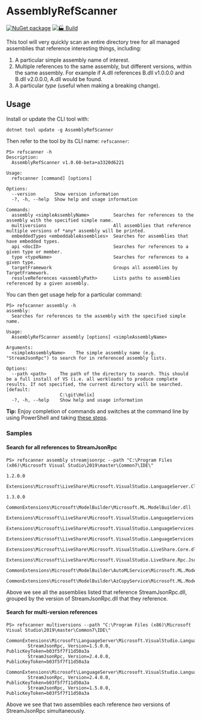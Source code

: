 # AssemblyRefScanner

[![NuGet package](https://img.shields.io/nuget/v/AssemblyRefScanner)](https://www.nuget.org/packages/assemblyrefscanner)
[![🏭 Build](https://github.com/AArnott/AssemblyRefScanner/actions/workflows/build.yml/badge.svg)](https://github.com/AArnott/AssemblyRefScanner/actions/workflows/build.yml)

This tool will very quickly scan an entire directory tree for all managed assemblies that reference interesting things, including:

1. A particular simple assembly name of interest.
1. Multiple references to the same assembly, but different versions, within the same assembly. For example if A.dll references B.dll v1.0.0.0 and B.dll v2.0.0.0, A.dll would be found.
1. A particular *type* (useful when making a breaking change).

## Usage

Install or update the CLI tool with:

```
dotnet tool update -g AssemblyRefScanner
```

Then refer to the tool by its CLI name: `refscanner`:

```
PS> refscanner -h
Description:
  AssemblyRefScanner v1.0.60-beta+a3320d6221

Usage:
  refscanner [command] [options]

Options:
  --version       Show version information
  -?, -h, --help  Show help and usage information

Commands:
  assembly <simpleAssemblyName>         Searches for references to the assembly with the specified simple name.
  multiversions                         All assemblies that reference multiple versions of *any* assembly will be printed.
  embeddedTypes <embeddableAssemblies>  Searches for assemblies that have embedded types.
  api <docID>                           Searches for references to a given type or member.
  type <typeName>                       Searches for references to a given type.
  targetFramework                       Groups all assemblies by TargetFramework.
  resolveReferences <assemblyPath>      Lists paths to assemblies referenced by a given assembly.
```

You can then get usage help for a particular command:

```
PS> refscanner assembly -h
assembly:
  Searches for references to the assembly with the specified simple name.

Usage:
  AssemblyRefScanner assembly [options] <simpleAssemblyName>

Arguments:
  <simpleAssemblyName>    The simple assembly name (e.g. "StreamJsonRpc") to search for in referenced assembly lists.

Options:
  --path <path>     The path of the directory to search. This should be a full install of VS (i.e. all workloads) to produce complete results. If not specified, the current directory will be searched. [default:
                    C:\git\Helix]
  -?, -h, --help    Show help and usage information
  ```

**Tip:** Enjoy completion of commands and switches at the command line by using PowerShell and taking [these steps](https://github.com/dotnet/command-line-api/blob/main/docs/dotnet-suggest.md).

### Samples

#### Search for all references to StreamJsonRpc

```
PS> refscanner assembly streamjsonrpc --path "C:\Program Files (x86)\Microsoft Visual Studio\2019\master\Common7\IDE\"

1.2.0.0
        Extensions\Microsoft\LiveShare\Microsoft.VisualStudio.LanguageServer.Client.LiveShare.dll

1.3.0.0
        CommonExtensions\Microsoft\ModelBuilder\Microsoft.ML.ModelBuilder.dll
        Extensions\Microsoft\LiveShare\Microsoft.VisualStudio.LanguageServices.LanguageExtension.15.8.dll
        Extensions\Microsoft\LiveShare\Microsoft.VisualStudio.LanguageServices.LanguageExtension.16.0.dll
        Extensions\Microsoft\LiveShare\Microsoft.VisualStudio.LanguageServices.LanguageExtension.dll
        Extensions\Microsoft\LiveShare\Microsoft.VisualStudio.LiveShare.Core.dll
        Extensions\Microsoft\LiveShare\Microsoft.VisualStudio.LiveShare.Rpc.Json.dll
        CommonExtensions\Microsoft\ModelBuilder\AutoMLService\Microsoft.ML.ModelBuilder.AutoMLService.dll
        CommonExtensions\Microsoft\ModelBuilder\AzCopyService\Microsoft.ML.ModelBuilder.AzCopyService.dll
```

Above we see all the assemblies listed that reference StreamJsonRpc.dll, grouped by the version of StreamJsonRpc.dll that they reference.

#### Search for multi-version references

```
PS> refscanner multiversions --path "C:\Program Files (x86)\Microsoft Visual Studio\2019\master\Common7\IDE\"

CommonExtensions\Microsoft\LanguageServer\Microsoft.VisualStudio.LanguageServer.Client.dll
        StreamJsonRpc, Version=1.5.0.0, PublicKeyToken=b03f5f7f11d50a3a
        StreamJsonRpc, Version=2.4.0.0, PublicKeyToken=b03f5f7f11d50a3a

CommonExtensions\Microsoft\LanguageServer\Microsoft.VisualStudio.LanguageServer.Client.Implementation.dll
        StreamJsonRpc, Version=2.4.0.0, PublicKeyToken=b03f5f7f11d50a3a
        StreamJsonRpc, Version=1.5.0.0, PublicKeyToken=b03f5f7f11d50a3a
```

Above we see that two assemblies each reference *two* versions of StreamJsonRpc simultaneously.
